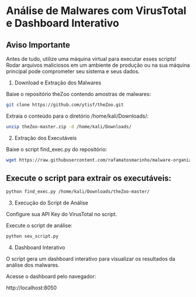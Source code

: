 # Análise de Malwares com VirusTotal e Dashboard Interativo

## Aviso Importante

Antes de tudo, utilize uma máquina virtual para executar esses scripts!
Rodar arquivos maliciosos em um ambiente de produção ou na sua máquina principal pode comprometer seu sistema e seus dados.

1. Download e Extração dos Malwares

Baixe o repositório theZoo contendo amostras de malwares:

```bash
git clone https://github.com/ytisf/theZoo.git
```

Extraia o conteúdo para o diretório /home/kali/Downloads/:

```bash
unzip theZoo-master.zip -d /home/kali/Downloads/
```

2. Extração dos Executáveis

Baixe o script find_exec.py do repositório:

```bash
wget https://raw.githubusercontent.com/rafamatosmarinho/malware-organizer/main/find_exec.py
```

## Execute o script para extrair os executáveis:

```bash
python find_exec.py /home/kali/Downloads/theZoo-master/
```

3. Execução do Script de Análise

Configure sua API Key do VirusTotal no script.

Execute o script de análise:

```bash
python seu_script.py
```

4. Dashboard Interativo

O script gera um dashboard interativo para visualizar os resultados da análise dos malwares.

Acesse o dashboard pelo navegador:

http://localhost:8050
